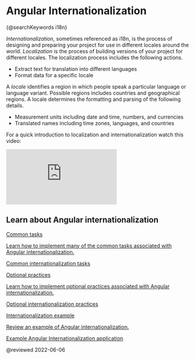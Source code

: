 # Angular Internationalization

{@searchKeywords i18n}

*Internationalization*, sometimes referenced as i18n, is the process of designing and preparing your project for use in different locales around the world. *Localization* is the process of building versions of your project for different locales. The localization process includes the following actions.

*   Extract text for translation into different languages
*   Format data for a specific locale

A *locale* identifies a region in which people speak a particular language or language variant. Possible regions includes countries and geographical regions. A locale determines the formatting and parsing of the following details.

*   Measurement units including date and time, numbers, and currencies
*   Translated names including time zones, languages, and countries

For a quick introduction to localization and internationalization watch this video:

<div class="video-container">

<iframe allow="accelerometer; encrypted-media; gyroscope; picture-in-picture" allowfullscreen frameborder="0" src="https://www.youtube.com/embed/KNTN-nsbV7M"></iframe>

</div>

## Learn about Angular internationalization

<div class="card-container">
    <a href="guide/i18n-common-overview" class="docs-card" title="Common internationalization tasks">
        <section>Common tasks</section>
        <p>Learn how to implement many of the common tasks associated with Angular internationalization.</p>
        <p class="card-footer">Common internationalization tasks</p>
    </a>
    <a href="guide/i18n-optional-overview" class="docs-card" title="Optional internationalization tasks">
        <section>Optional practices</section>
        <p>Learn how to implement optional practices associated with Angular internationalization.</p>
        <p class="card-footer">Optional internationalization practices</p>
    </a>
    <a href="guide/i18n-example" class="docs-card" title="Internationalization example">
        <section>Internationalization example</section>
        <p>Review an example of Angular internationalization.</p>
        <p class="card-footer">Example Angular Internationalization application</p>
    </a>
</div>

<!-- links -->

<!-- external links -->

<!-- end links -->

@reviewed 2022-06-06
